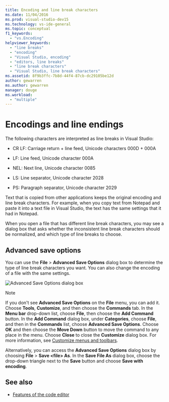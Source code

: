 ```yaml
---
title: Encoding and line break characters
ms.date: 11/04/2016
ms.prod: visual-studio-dev15
ms.technology: vs-ide-general
ms.topic: conceptual
f1_keywords:
  - "vs.Encoding"
helpviewer_keywords:
  - "line breaks"
  - "encoding"
  - "Visual Studio, encoding"
  - "editors, line breaks"
  - "line break characters"
  - "Visual Studio, line break characters"
ms.assetid: 8f9b3ffc-7b8d-44f4-87cb-dc29105be12d
author: gewarren
ms.author: gewarren
manager: douge
ms.workload:
  - "multiple"
---
```

# Encodings and line endings

The following characters are interpreted as line breaks in Visual Studio:

- CR LF: Carriage return + line feed, Unicode characters 000D + 000A

- LF: Line feed, Unicode character 000A

- NEL: Next line, Unicode character 0085

- LS: Line separator, Unicode character 2028

- PS: Paragraph separator, Unicode character 2029

Text that is copied from other applications keeps the original encoding and line break characters. For example, when you copy text from Notepad and paste it into a text file in Visual Studio, the text has the same settings that it had in Notepad.

When you open a file that has different line break characters, you may see a dialog box that asks whether the inconsistent line break characters should be normalized, and which type of line breaks to choose.

## Advanced save options

You can use the **File** > **Advanced Save Options** dialog box to determine the type of line break characters you want. You can also change the encoding of a file with the same settings.

![Advanced Save Options dialog box](media/line_endings.png)

> [!NOTE]
> If you don't see **Advanced Save Options** on the **File** menu, you can add it. Choose **Tools**, **Customize**, and then choose the **Commands** tab. In the **Menu bar** drop-down list, choose **File**, then choose the **Add Command** button. In the **Add Command** dialog box, under **Categories**, choose **File**, and then in the **Commands** list, choose **Advanced Save Options**. Choose **OK** and then choose the **Move Down** button to move the command to any place in the menu. Choose **Close** to close the **Customize** dialog box. For more information, see [Customize menus and toolbars](../ide/how-to-customize-menus-and-toolbars-in-visual-studio.md#customizing_menu).
>
> Alternatively, you can access the **Advanced Save Options** dialog box by choosing **File** > **Save \<file\> As**. In the **Save File As** dialog box, choose the drop-down triangle next to the **Save** button and choose **Save with encoding**.

## See also

- [Features of the code editor](../ide/writing-code-in-the-code-and-text-editor.md)